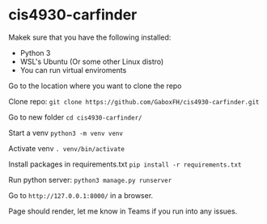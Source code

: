 # cis4930-carfinder

Makek sure that you have the following installed:
- Python 3
- WSL's Ubuntu (Or some other Linux distro)
- You can run virtual enviroments

Go to the location where you want to clone the repo

Clone repo: `git clone https://github.com/GaboxFH/cis4930-carfinder.git`

Go to new folder `cd cis4930-carfinder/`

Start a venv `python3 -m venv venv`

Activate venv `. venv/bin/activate`

Install packages in requirements.txt `pip install -r requirements.txt`

Run python server: `python3 manage.py runserver`

Go to `http://127.0.0.1:8000/` in a browser.

Page should render, let me know in Teams if you run into any issues.

